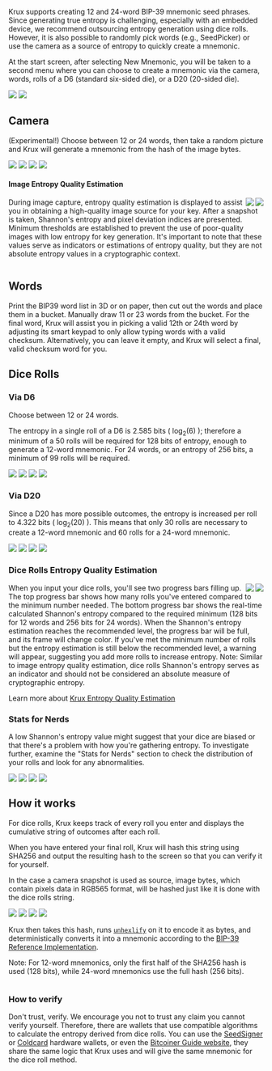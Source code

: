 Krux supports creating 12 and 24-word BIP-39 mnemonic seed phrases. Since generating true entropy is challenging, especially with an embedded device, we recommend outsourcing entropy generation using dice rolls. However, it is also possible to randomly pick words (e.g., SeedPicker) or use the camera as a source of entropy to quickly create a mnemonic.

At the start screen, after selecting New Mnemonic, you will be taken to a second menu where you can choose to create a mnemonic via the camera, words, rolls of a D6 (standard six-sided die), or a D20 (20-sided die).

<img src="../../../img/maixpy_amigo/new-mnemonic-options-150.png">
<img src="../../../img/maixpy_m5stickv/new-mnemonic-options-125.png">

## Camera

(Experimental!) Choose between 12 or 24 words, then take a random picture and Krux will generate a mnemonic from the hash of the image bytes.

<img src="../../../img/maixpy_amigo/new-mnemonic-via-snapshot-prompt-150.png" align="bottom">
<img src="../../../img/maixpy_amigo/new-mnemonic-via-snapshot-capturing-150.png" align="bottom">
<img src="../../../img/maixpy_m5stickv/new-mnemonic-via-snapshot-prompt-125.png" align="bottom">
<img src="../../../img/maixpy_m5stickv/new-mnemonic-via-snapshot-capturing-125.png" align="bottom">

<div style="clear: both"></div>

#### Image Entropy Quality Estimation

<img src="../../../img/maixpy_m5stickv/new-mnemonic-via-snapshot-entropy-estimation-125.png" align="right">
<img src="../../../img/maixpy_amigo/new-mnemonic-via-snapshot-entropy-estimation-150.png" align="right">

During image capture, entropy quality estimation is displayed to assist you in obtaining a high-quality image source for your key. After a snapshot is taken, Shannon's entropy and pixel deviation indices are presented. Minimum thresholds are established to prevent the use of poor-quality images with low entropy for key generation. It's important to note that these values serve as indicators or estimations of entropy quality, but they are not absolute entropy values in a cryptographic context.

<div style="clear: both"></div>

## Words

Print the BIP39 word list in 3D or on paper, then cut out the words and place them in a bucket. Manually draw 11 or 23 words from the bucket.
For the final word, Krux will assist you in picking a valid 12th or 24th word by adjusting its smart keypad to only allow typing words with a valid checksum. Alternatively, you can leave it empty, and Krux will select a final, valid checksum word for you.

## Dice Rolls
 
### Via D6

Choose between 12 or 24 words.

The entropy in a single roll of a D6 is 2.585 bits ( log<sub>2</sub>(6) ); therefore a minimum of a 50 rolls will be required for 128 bits of entropy, enough to generate a 12-word mnemonic. For 24 words, or an entropy of 256 bits, a minimum of 99 rolls will be required.

<img src="../../../img/maixpy_m5stickv/new-mnemonic-via-d6-roll-1-125.png" align="bottom">
<img src="../../../img/maixpy_m5stickv/new-mnemonic-via-d6-last-n-rolls-125.png" align="bottom">
<img src="../../../img/maixpy_amigo/new-mnemonic-via-d6-roll-1-150.png" align="bottom">
<img src="../../../img/maixpy_amigo/new-mnemonic-via-d6-last-n-rolls-150.png" align="bottom">

<div style="clear: both"></div>

### Via D20

Since a D20 has more possible outcomes, the entropy is increased per roll to 4.322 bits ( log<sub>2</sub>(20) ). This means that only 30 rolls are necessary to create a 12-word mnemonic and 60 rolls for a 24-word mnemonic.

<img src="../../../img/maixpy_m5stickv/new-mnemonic-via-d20-roll-1-125.png" align="bottom">
<img src="../../../img/maixpy_m5stickv/new-mnemonic-via-d20-last-n-rolls-125.png" align="bottom">
<img src="../../../img/maixpy_amigo/new-mnemonic-via-d20-roll-1-150.png" align="bottom">
<img src="../../../img/maixpy_amigo/new-mnemonic-via-d20-last-n-rolls-150.png" align="bottom">

<div style="clear: both"></div>

### Dice Rolls Entropy Quality Estimation

<img src="../../../img/maixpy_m5stickv/new-mnemonic-via-d6-roll-string-125.png" align="right">
<img src="../../../img/maixpy_amigo/new-mnemonic-via-d6-roll-string-150.png" align="right">

When you input your dice rolls, you'll see two progress bars filling up. The top progress bar shows how many rolls you've entered compared to the minimum number needed. The bottom progress bar shows the real-time calculated Shannon's entropy compared to the required minimum (128 bits for 12 words and 256 bits for 24 words). When the Shannon's entropy estimation reaches the recommended level, the progress bar will be full, and its frame will change color. If you've met the minimum number of rolls but the entropy estimation is still below the recommended level, a warning will appear, suggesting you add more rolls to increase entropy.
Note: Similar to image entropy quality estimation, dice rolls Shannon's entropy serves as an indicator and should not be considered an absolute measure of cryptographic entropy.

Learn more about [Krux Entropy Quality Estimation](../features/entropy.md)

### Stats for Nerds

A low Shannon's entropy value might suggest that your dice are biased or that there's a problem with how you're gathering entropy. To investigate further, examine the "Stats for Nerds" section to check the distribution of your rolls and look for any abnormalities.

<img src="../../../img/maixpy_m5stickv/new-mnemonic-via-d6-roll-nerd-stats-125.png" align="top">
<img src="../../../img/maixpy_m5stickv/new-mnemonic-via-d20-roll-nerd-stats-125.png" align="top">
<img src="../../../img/maixpy_amigo/new-mnemonic-via-d6-roll-nerd-stats-150.png" align="top">
<img src="../../../img/maixpy_amigo/new-mnemonic-via-d20-roll-nerd-stats-150.png" align="top">

<div style="clear: both"></div>

## How it works

For dice rolls, Krux keeps track of every roll you enter and displays the cumulative string of outcomes after each roll. 

When you have entered your final roll, Krux will hash this string using SHA256 and output the resulting hash to the screen so that you can verify it for yourself.

In the case a camera snapshot is used as source, image bytes, which contain pixels data in RGB565 format, will be hashed just like it is done with the dice rolls string.

<img src="../../../img/maixpy_m5stickv/new-mnemonic-via-snapshot-sha256-125.png" align="bottom">
<img src="../../../img/maixpy_m5stickv/new-mnemonic-via-d6-roll-sha256-125.png" align="bottom">
<img src="../../../img/maixpy_amigo/new-mnemonic-via-snapshot-sha256-150.png" align="bottom">
<img src="../../../img/maixpy_amigo/new-mnemonic-via-d6-roll-sha256-150.png" align="bottom">

Krux then takes this hash, runs [`unhexlify`](https://docs.python.org/3/library/binascii.html#binascii.unhexlify) on it to encode it as bytes, and deterministically converts it into a mnemonic according to the [BIP-39 Reference Implementation](https://github.com/trezor/python-mnemonic/blob/6b7ebdb3624bbcae1a7b3c5485427a5587795120/src/mnemonic/mnemonic.py#L189-L207).

Note: For 12-word mnemonics, only the first half of the SHA256 hash is used (128 bits), while 24-word mnemonics use the full hash (256 bits).


<div style="clear: both"></div>

### How to verify

Don't trust, verify. We encourage you not to trust any claim you cannot verify yourself. Therefore, there are wallets that use compatible algorithms to calculate the entropy derived from dice rolls. You can use the [SeedSigner](https://seedsigner.com/) or [Coldcard](https://coldcard.com/) hardware wallets, or even the [Bitcoiner Guide website](https://bitcoiner.guide/seed/), they share the same logic that Krux uses and will give the same mnemonic for the dice roll method.
